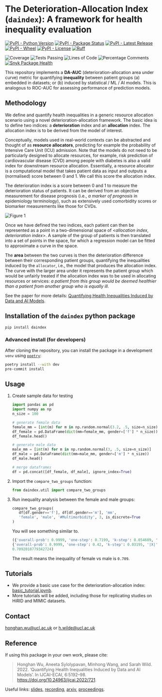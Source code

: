 # The Deterioration-Allocation Index (`daindex`): A framework for health inequality evaluation


[![PyPI - Python Version](https://img.shields.io/pypi/pyversions/DAIndex)](https://www.python.org/downloads/)
[![PyPI - Package Status](https://img.shields.io/pypi/status/DAIndex)](https://pypi.org/project/DAIndex/)
[![PyPI - Latest Release](https://img.shields.io/pypi/v/DAIndex)](https://pypi.org/project/DAIndex/)
[![PyPI - Wheel](https://img.shields.io/pypi/wheel/DAIndex)](https://pypi.org/project/DAIndex/)
[![PyPI - License](https://img.shields.io/pypi/l/DAIndex)](https://github.com/knowlab/DAindex-Framework/blob/master/LICENSE)
[![Ruff](https://img.shields.io/endpoint?url=https://raw.githubusercontent.com/astral-sh/ruff/main/assets/badge/v2.json)](https://github.com/astral-sh/ruff)

![Coverage](https://img.shields.io/endpoint?url=https://gist.githubusercontent.com/HarrisonWilde/980a5940c78997c3c75164953475a0dc/raw/coverage.json)
![Tests Passing](https://img.shields.io/endpoint?url=https://gist.githubusercontent.com/HarrisonWilde/980a5940c78997c3c75164953475a0dc/raw/tests.json)
![Lines of Code](https://img.shields.io/endpoint?url=https://gist.githubusercontent.com/HarrisonWilde/980a5940c78997c3c75164953475a0dc/raw/loc.json)
![Percentage Comments](https://img.shields.io/endpoint?url=https://gist.githubusercontent.com/HarrisonWilde/980a5940c78997c3c75164953475a0dc/raw/comments.json)
[![Snyk Package Health](https://snyk.io/advisor/python/DAIndex/badge.svg)](https://snyk.io/advisor/python/DAIndex)

This repository implements a **DA-AUC** (deterioration-allocation area under curve) metric for quantifying **inequality** between patient groups (a) embedded in datasets; or (b) induced by statistical / ML / AI models. This is analogous to ROC-AUC for assessing performance of prediction models.

## Methodology

We define and quantify health inequalities in a generic resource allocation scenario using a novel deterioration-allocation framework. The basic idea is to define two indices: a **deterioration** index and an **allocation** index. The allocation index is to be derived from the model of interest.

Conceptually, models used in real-world contexts can be abstracted and thought of as **resource allocators**, predicting for example the probability of Intensive Care Unit (ICU) admission. Note that the models do not need to be particularly designed to allocate resources, for example, risk prediction of cardiovascular disease (CVD) among people with diabetes is also a valid index for downstream resource allocation. Essentially, a resource allocator is a computational model that takes patient data as input and outputs a (normalised) score between 0 and 1. We call this score the allocation index.

The deterioration index is a score between 0 and 1 to measure the deterioration status of patients. It can be derived from an objective measurement for disease prognosis (i.e., *a marker of prognosis* in epidemiology terminology), such as extensively used comorbidity scores or biomarker measurements like those for CVDs.

![Figure 1](imgs/fig1.png)

Once we have defined the two indices, each patient can then be represented as a point in a two-dimensional space of <*allocation index*, *deterioration index*>. A sample of the group of patients is then translated into a set of points in the space, for which a regression model can be fitted to approximate a curve in the space.

The **area** between the two curves is then the deterioration difference between their corresponding patient groups, quantifying the inequalities induced by the `allocator`, i.e., the model that produces the allocation index. The curve with the larger area under it represents the patient group which would be unfairly treated if the allocation index was to be used in allocating resources or services: *a patient from this group would be deemed healthier than a patient from another group who is equally ill*.

See the paper for more details: [Quantifying Health Inequalities Induced by Data and AI Models](https://doi.org/10.24963/ijcai.2022/721).


## Installation of the `daindex` python package

```bash
pip install daindex
```

### Advanced install (for developers)

After cloning the repository, you can install the package in a development `venv` using [`poetry`](https://python-poetry.org/docs/):

```bash
poetry install --with dev
pre-commit install
```

## Usage

1. Create sample data for testing
   ```python
   import pandas as pd
   import numpy as np
   n_size = 100

   # generate female data
   female_mm = [int(m) for m in np.random.normal(3.2, .5, size=n_size)]
   df_female = pd.DataFrame(dict(mm=female_mm, gender=['f'] * n_size))
   df_female.head()

   # generate male data
   male_mm = [int(m) for m in np.random.normal(3, .5, size=n_size)]
   df_male = pd.DataFrame(dict(mm=male_mm, gender=['m'] * n_size))
   df_male.head()

   # merge dataframes
   df = pd.concat([df_female, df_male], ignore_index=True)
   ```
2. Import the `compare_two_groups` function:
    ```python
    from daindex.util import compare_two_groups
    ```

3. Run inequality analysis between the female and male groups:
   ```python
   compare_two_groups(
      df[df.gender=='f'], df[df.gender=='m'], 'mm',
      'female', 'male', '#Multimorbidity', 3, is_discrete=True
   )
   ```

   You will see something similar to.
   ```python
   ({'overall-prob': 0.9999, 'one-step': 0.7199, 'k-step': 0.054609, '|X|': 100},
   {'overall-prob': 0.9999, 'one-step': 0.42, 'k-step': 0.03195, '|X|': 100},
   0.7092018779342724)
   ```
   The result means the inequality of female vs male is `0.709`.

## Tutorials

- We provide a basic use case for the deterioration-allocation index: [basic_tutorial.ipynb](./tutorials/basic_tutorial.ipynb).
- More tutorials will be added, including those for replicating studies on HiRID and MIMIC datasets.

## Contact

[honghan.wu@ucl.ac.uk](mailto:honghan.wu@ucl.ac.uk) or [h.wilde@ucl.ac.uk](mailto:h.wilde@ucl.ac.uk)

## Reference

If using this package in your own work, please cite:

> Honghan Wu, Aneeta Sylolypavan, Minhong Wang, and Sarah Wild. 2022. ‘Quantifying Health Inequalities Induced by Data and AI Models’. In IJCAI-ECAI, 6:5192–98. https://doi.org/10.24963/ijcai.2022/721.

Useful links: [slides](https://www.ucl.ac.uk/research-it-services/sites/research_it_services/files/quantifying_health_inequalities_induced_by_data_and_ai_models_0.pdf), [recording](https://web.microsoftstream.com/video/568b2e88-5c21-466e-9bbf-63274048161d), [arxiv](https://arxiv.org/abs/2205.01066), [proceedings](https://www.ijcai.org/proceedings/2022/721).
